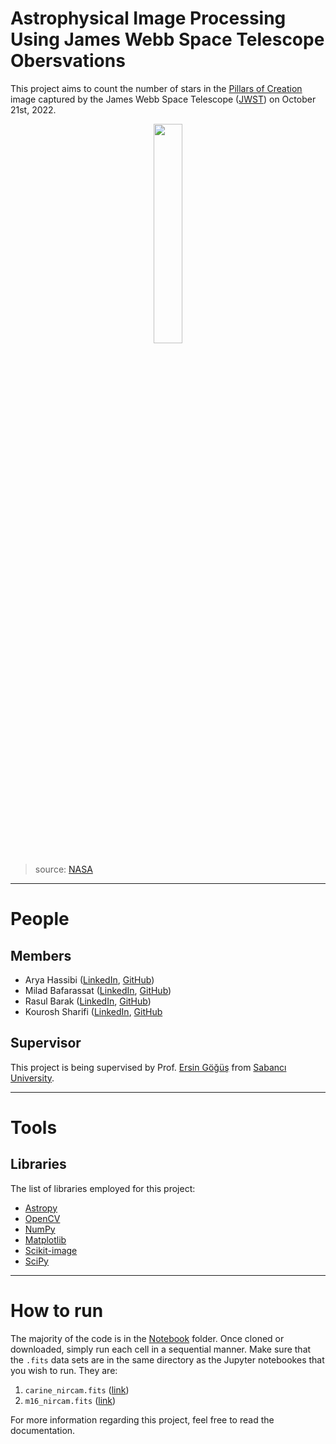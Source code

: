 # Astrophysical Image Processing Using James Webb Space Telescope Obersvations
This project aims to count the number of stars in the [Pillars of Creation](https://www.nasa.gov/feature/goddard/2022/nasa-s-webb-takes-star-filled-portrait-of-pillars-of-creation) image captured by the James Webb Space Telescope ([JWST](https://webb.nasa.gov/)) on October 21st, 2022.

<p align="center"><img width=30% src="https://www.nasa.gov/sites/default/files/styles/full_width/public/thumbnails/image/stsci-01gfnn3pwjmy4rqxkz585bc4qh.png?itok=Xja4XWS0"></p>

> source: [NASA](https://www.nasa.gov/feature/goddard/2022/nasa-s-webb-takes-star-filled-portrait-of-pillars-of-creation)

---

# People
## Members
- Arya Hassibi ([LinkedIn](https://www.linkedin.com/in/aryahassibi/), [GitHub](https://github.com/aryahassibi))
- Milad Bafarassat ([LinkedIn](https://www.linkedin.com/in/miladbafarassat/), [GitHub](https://github.com/Miladbaf))
- Rasul Barak ([LinkedIn](https://www.linkedin.com/in/rasul-barak-548360227/), [GitHub](https://github.com/rasulbarak))
- Kourosh Sharifi ([LinkedIn](https://www.linkedin.com/in/kouroshsharifi/), [GitHub](https://github.com/KouroshKSH/)

## Supervisor
This project is being supervised by Prof. [Ersin Göğüş](http://people.sabanciuniv.edu/ersing/) from [Sabancı University](https://www.sabanciuniv.edu/en).

---

# Tools
## Libraries
The list of libraries employed for this project:
- [Astropy](https://www.astropy.org/)
- [OpenCV](https://opencv.org/)
- [NumPy](https://numpy.org/)
- [Matplotlib](https://matplotlib.org/)
- [Scikit-image](https://scikit-image.org/)
- [SciPy](https://scipy.org/)

---

# How to run
The majority of the code is in the [Notebook](https://github.com/KouroshKSH/Astrophysical-Image-Processing-Using-JWST/tree/main/Notebooks) folder. Once cloned or downloaded, simply run each cell in a sequential manner. Make sure that the `.fits` data sets are in the same directory as the Jupyter notebookes that you wish to run. They are:
1. `carine_nircam.fits` ([link](https://github.com/KouroshKSH/Astrophysical-Image-Processing-Using-JWST/blob/main/Notebooks/carina_nircam.fits))
2. `m16_nircam.fits` ([link](https://github.com/KouroshKSH/Astrophysical-Image-Processing-Using-JWST/blob/main/Notebooks/carina_nircam.fits))

For more information regarding this project, feel free to read the documentation.
